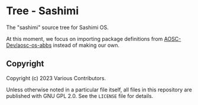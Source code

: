 # Tree - Sashimi

The "sashimi" source tree for Sashimi OS.

At this moment, we focus on importing package definitions from
[AOSC-Dev/aosc-os-abbs](https://github.com/AOSC-Dev/aosc-os-abbs)
instead of making our own.



## Copyright

Copyright (c) 2023 Various Contributors.

Unless otherwise noted in a particular file itself,
all files in this repository are published with GNU GPL 2.0.
See the `LICENSE` file for details.
